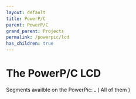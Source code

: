 ```yaml
---
layout: default
title: PowerP/C
parent: PowerP/C
grand_parent: Projects
permalink: /powerpic/lcd
has_children: true
---
```


# The PowerP/C LCD

Segments availble on the PowerPic:
<img src="docs/lcd.svg" width=5em>
( All of them )
